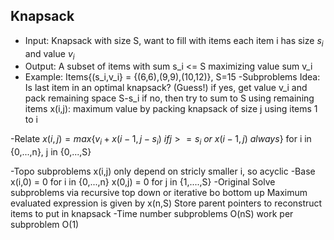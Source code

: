 ## Knapsack
+ Input: Knapsack with size S, want to fill with items each item i has size $s_i$ and value $v_i$
+ Output: A subset of items with sum s_i <= S maximizing value sum v_i
+ Example: Items{(s_i,v_i} = {(6,6),(9,9),(10,12)}, S=15
-Subproblems
Idea: Is last item in an optimal knapsack? (Guess!)
if yes, get value v_i and pack remaining space S-s_i
if no, then try to sum to S using remaining items
x(i,j): maximum value by packing knapsack of size j using items 1 to i

-Relate
$x(i,j) = max\{v_i + x(i-1,j-s_i)\ if j >= s_i\ or \ x(i-1, j)\ always\}$
for i in {0,...,n}, j in {0,...,S}

-Topo
subproblems x(i,j) only depend on stricly smaller i, so acyclic
-Base
x(i,0) = 0 for i in {0,...,n}
x(0,j) = 0 for j in {1,....,S}
-Original
Solve subproblems via recursive top down or iterative bo bottom up
Maximum evaluated expression is given by x(n,S)
Store parent pointers to reconstruct items to put in knapsack
-Time
number subproblems O(nS)
work per subproblem O(1)

